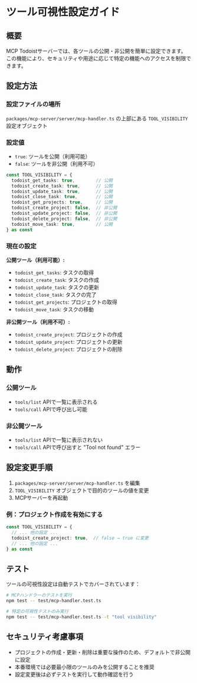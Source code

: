 # ツール可視性設定ガイド

## 概要

MCP Todoistサーバーでは、各ツールの公開・非公開を簡単に設定できます。
この機能により、セキュリティや用途に応じて特定の機能へのアクセスを制限できます。

## 設定方法

### 設定ファイルの場所
`packages/mcp-server/server/mcp-handler.ts` の上部にある `TOOL_VISIBILITY` 設定オブジェクト

### 設定値
- `true`: ツールを公開（利用可能）
- `false`: ツールを非公開（利用不可）

```typescript
const TOOL_VISIBILITY = {
  todoist_get_tasks: true,        // 公開
  todoist_create_task: true,      // 公開
  todoist_update_task: true,      // 公開
  todoist_close_task: true,       // 公開
  todoist_get_projects: true,     // 公開
  todoist_create_project: false,  // 非公開
  todoist_update_project: false,  // 非公開
  todoist_delete_project: false,  // 非公開
  todoist_move_task: true,        // 公開
} as const
```

### 現在の設定

**公開ツール（利用可能）:**
- `todoist_get_tasks`: タスクの取得
- `todoist_create_task`: タスクの作成
- `todoist_update_task`: タスクの更新
- `todoist_close_task`: タスクの完了
- `todoist_get_projects`: プロジェクトの取得
- `todoist_move_task`: タスクの移動

**非公開ツール（利用不可）:**
- `todoist_create_project`: プロジェクトの作成
- `todoist_update_project`: プロジェクトの更新
- `todoist_delete_project`: プロジェクトの削除

## 動作

### 公開ツール
- `tools/list` APIで一覧に表示される
- `tools/call` APIで呼び出し可能

### 非公開ツール
- `tools/list` APIで一覧に表示されない
- `tools/call` APIで呼び出すと "Tool not found" エラー

## 設定変更手順

1. `packages/mcp-server/server/mcp-handler.ts` を編集
2. `TOOL_VISIBILITY` オブジェクトで目的のツールの値を変更
3. MCPサーバーを再起動

### 例：プロジェクト作成を有効にする

```typescript
const TOOL_VISIBILITY = {
  // ... 他の設定 ...
  todoist_create_project: true,  // false → true に変更
  // ... 他の設定 ...
} as const
```

## テスト

ツールの可視性設定は自動テストでカバーされています：

```bash
# MCPハンドラーのテストを実行
npm test -- test/mcp-handler.test.ts

# 特定の可視性テストのみ実行
npm test -- test/mcp-handler.test.ts -t "tool visibility"
```

## セキュリティ考慮事項

- プロジェクトの作成・更新・削除は重要な操作のため、デフォルトで非公開に設定
- 本番環境では必要最小限のツールのみを公開することを推奨
- 設定変更後は必ずテストを実行して動作確認を行う 